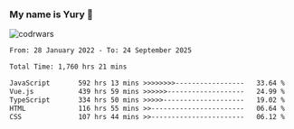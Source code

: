 ### My name is Yury 👋 
![codrwars](https://www.codewars.com/users/litury/badges/micro) 


<!--START_SECTION:waka-->

```txt
From: 28 January 2022 - To: 24 September 2025

Total Time: 1,760 hrs 21 mins

JavaScript       592 hrs 13 mins >>>>>>>>-----------------   33.64 %
Vue.js           439 hrs 59 mins >>>>>>-------------------   24.99 %
TypeScript       334 hrs 50 mins >>>>>--------------------   19.02 %
HTML             116 hrs 55 mins >>-----------------------   06.64 %
CSS              107 hrs 44 mins >>-----------------------   06.12 %
```

<!--END_SECTION:waka-->


